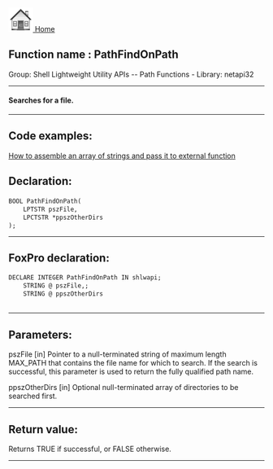 [<img src="../../images/home.png"> Home ](https://github.com/VFPX/Win32API)  

## Function name : PathFindOnPath
Group: Shell Lightweight Utility APIs -- Path Functions - Library: netapi32    
***  


#### Searches for a file.
***  


## Code examples:
[How to assemble an array of strings and pass it to external function](../../samples/sample_487.md)  

## Declaration:
```foxpro  
BOOL PathFindOnPath(
	LPTSTR pszFile,
	LPCTSTR *ppszOtherDirs
);  
```  
***  


## FoxPro declaration:
```foxpro  
DECLARE INTEGER PathFindOnPath IN shlwapi;
	STRING @ pszFile,;
	STRING @ ppszOtherDirs
  
```  
***  


## Parameters:
pszFile
[in] Pointer to a null-terminated string of maximum length MAX_PATH that contains the file name for which to search. If the search is successful, this parameter is used to return the fully qualified path name. 

ppszOtherDirs
[in] Optional null-terminated array of directories to be searched first.   
***  


## Return value:
Returns TRUE if successful, or FALSE otherwise.  
***  

